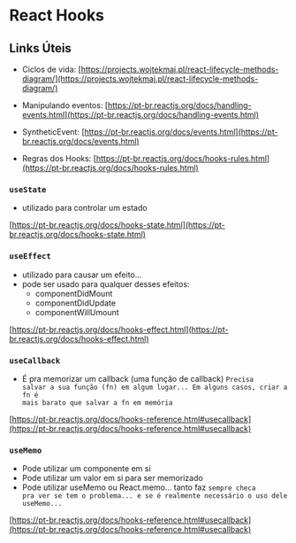 # React Hooks

## Links Úteis
- Ciclos de vida: [https://projects.wojtekmaj.pl/react-lifecycle-methods-diagram/](https://projects.wojtekmaj.pl/react-lifecycle-methods-diagram/)

- Manipulando eventos: [https://pt-br.reactjs.org/docs/handling-events.html](https://pt-br.reactjs.org/docs/handling-events.html)

- SyntheticEvent: [https://pt-br.reactjs.org/docs/events.html](https://pt-br.reactjs.org/docs/events.html)

- Regras dos Hooks: [https://pt-br.reactjs.org/docs/hooks-rules.html](https://pt-br.reactjs.org/docs/hooks-rules.html)

### `useState`

- utilizado para controlar um estado

[https://pt-br.reactjs.org/docs/hooks-state.html](https://pt-br.reactjs.org/docs/hooks-state.html)

### `useEffect`

- utilizado para causar um efeito...
- pode ser usado para qualquer desses efeitos:
  - componentDidMount
  - componentDidUpdate
  - componentWillUmount

[https://pt-br.reactjs.org/docs/hooks-effect.html](https://pt-br.reactjs.org/docs/hooks-effect.html)

### `useCallback`

- É pra memorizar um callback (uma função de callback)
<code>Precisa salvar a sua função (fn) em algum lugar...
Em alguns casos, criar a fn é mais barato que salvar a fn em memória</code>

[https://pt-br.reactjs.org/docs/hooks-reference.html#usecallback](https://pt-br.reactjs.org/docs/hooks-reference.html#usecallback)

### `useMemo`

- Pode utilizar um componente em si
- Pode utilizar um valor em si para ser memorizado
- Pode utilizar useMemo ou React.memo... tanto faz
<code>sempre checa pra ver se tem o problema...
e se é realmente necessário o uso dele useMemo...</code>

[https://pt-br.reactjs.org/docs/hooks-reference.html#usecallback](https://pt-br.reactjs.org/docs/hooks-reference.html#usecallback)
